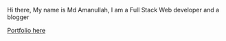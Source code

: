 Hi there, 
My name is Md Amanullah, I am a Full Stack Web developer and a blogger

[Portfolio here ](https://amanullah21.github.io/Portfolio/) 
